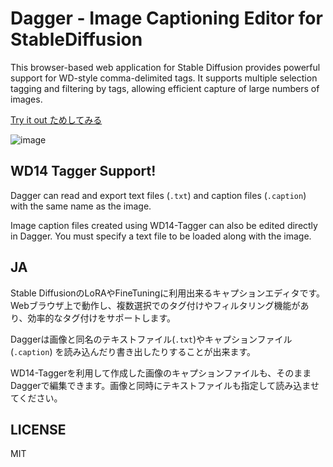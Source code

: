 # Dagger - Image Captioning Editor for StableDiffusion

This browser-based web application for Stable Diffusion provides powerful support for WD-style comma-delimited tags. It supports multiple selection tagging and filtering by tags, allowing efficient capture of large numbers of images.

[Try it out ためしてみる](https://dagger.anyfrog.net)

![image](https://github.com/kznrluk/dagger/assets/29700428/2c7fd15b-020d-40fc-8d03-75b7804739e6)

## WD14 Tagger Support!

Dagger can read and export text files (`.txt`) and caption files (`.caption`) with the same name as the image.

Image caption files created using WD14-Tagger can also be edited directly in Dagger. You must specify a text file to be loaded along with the image.

## JA

Stable DiffusionのLoRAやFineTuningに利用出来るキャプションエディタです。Webブラウザ上で動作し、複数選択でのタグ付けやフィルタリング機能があり、効率的なタグ付けをサポートします。

Daggerは画像と同名のテキストファイル(`.txt`)やキャプションファイル (`.caption`) を読み込んだり書き出したりすることが出来ます。

WD14-Taggerを利用して作成した画像のキャプションファイルも、そのままDaggerで編集できます。画像と同時にテキストファイルも指定して読み込ませてください。

## LICENSE
MIT
